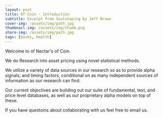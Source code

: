 ```yaml
---
layout: post
title: Of Coin - Introduction 
subtitle: Excerpt from Soulshaping by Jeff Brown
cover-img: /assets/img/path.jpg
thumbnail-img: /assets/img/thumb.png
share-img: /assets/img/path.jpg
tags: [books, health]
---
```


Welcome to of Nectar's of Coin. 

We do Research into asset pricing using novel statistical methods. 

We utilize a variety of data sources in our research so as to provide alpha signals, and timing factors, conditional on as many independent sources of information as our research can find. 

Our current objectives are building out our suite of fundamental, text, and price level databases, as well as our proprietary alpha models on top of these. 

If you have questoins about collaborating with us feel free to email us. 